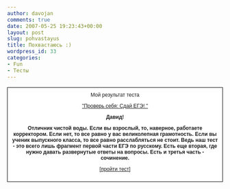 ```yaml
---
author: davojan
comments: true
date: 2007-05-25 19:23:43+00:00
layout: post
slug: pohvastayus
title: Похвастаюсь :)
wordpress_id: 33
categories:
- Fun
- Тесты
---
```


<table bgcolor="white" border="0" width="300" >
<tr >

<td bgcolor="#ffffff" style="border: 1px solid #000000; padding: 10px; font-family: Arial; font-size: 9pt" align="center" >
Мой результат теста

["Проверь себя: Сдай ЕГЭ!
"](http://kp.ru/tests/eg)

**Давид!**

**Отличник чистой воды. Если вы взрослый, то, наверное, работаете корректором. Если нет, то все равно у вас великолепная грамотность. Если вы ученик выпускного класса, то все равно расслабляться не стоит. Ведь наш тест - это всего лишь фрагмент первой части ЕГЭ по русскому. Есть еще вторая, где нужно давать развернутые ответы на вопросы. Есть и третья часть - сочинение.**

[[пройти тест]](http://kp.ru/tests/eg)
</td>
</tr>
</table>
